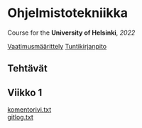 # Ohjelmistotekniikka
Course for the **University of Helsinki**, *2022* 

[Vaatimusmäärittely](https://github.com/msslotboom/ot-harjoitustyo/blob/master/dokumentaatio/vaatimusmaarittely.md)
[Tuntikirjanpito](https://github.com/msslotboom/ot-harjoitustyo/blob/master/dokumentaatio/tuntikirjanpito.md)
## Tehtävät
## Viikko 1
[komentorivi.txt](https://github.com/msslotboom/ot-harjoitustyo/blob/master/laskarit/viikko1/komentorivi.txt)  
[gitlog.txt](https://github.com/msslotboom/ot-harjoitustyo/blob/master/laskarit/viikko1/gitlog.txt)
